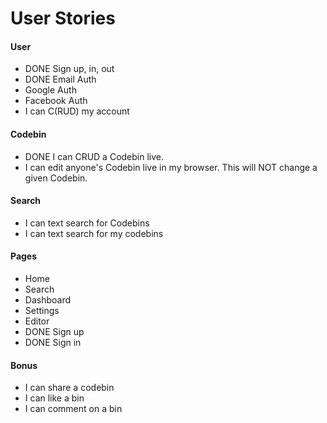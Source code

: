 # User Stories

#### User
* DONE Sign up, in, out
* DONE Email Auth
* Google Auth
* Facebook Auth
* I can C(RUD) my account

#### Codebin
* DONE I can CRUD a Codebin live.
* I can edit anyone's Codebin live in my browser. This will NOT change a given Codebin.

#### Search
* I can text search for Codebins
* I can text search for my codebins

#### Pages
* Home
* Search
* Dashboard
* Settings
* Editor
* DONE Sign up
* DONE Sign in


#### Bonus
* I can share a codebin
* I can like a bin
* I can comment on a bin
